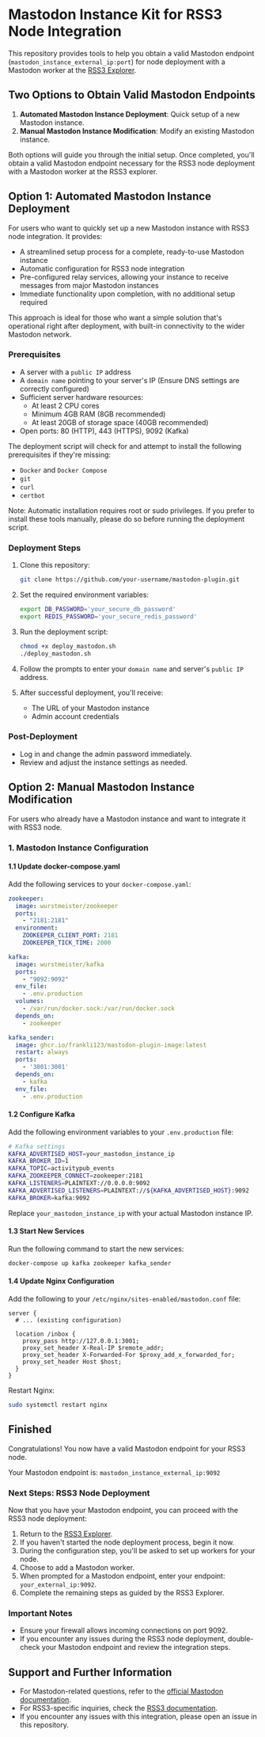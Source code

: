# Mastodon Instance Kit for RSS3 Node Integration

This repository provides tools to help you obtain a valid Mastodon endpoint (`mastodon_instance_external_ip:port`) for node deployment with a Mastodon worker at the [RSS3 Explorer](https://explorer.rss3.io/).

## Two Options to Obtain Valid Mastodon Endpoints

1. **Automated Mastodon Instance Deployment**: Quick setup of a new Mastodon instance.
2. **Manual Mastodon Instance Modification**: Modify an existing Mastodon instance.

Both options will guide you through the initial setup. Once completed, you'll obtain a valid Mastodon endpoint necessary for the RSS3 node deployment with a Mastodon worker at the RSS3 explorer.

## Option 1: Automated Mastodon Instance Deployment

For users who want to quickly set up a new Mastodon instance with RSS3 node integration. It provides:
- A streamlined setup process for a complete, ready-to-use Mastodon instance
- Automatic configuration for RSS3 node integration
- Pre-configured relay services, allowing your instance to receive messages from major Mastodon instances
- Immediate functionality upon completion, with no additional setup required

This approach is ideal for those who want a simple solution that's operational right after deployment, with built-in connectivity to the wider Mastodon network.

### Prerequisites

- A server with a `public IP` address
- A `domain name` pointing to your server's IP (Ensure DNS settings are correctly configured)
- Sufficient server hardware resources:
  - At least 2 CPU cores
  - Minimum 4GB RAM (8GB recommended)
  - At least 20GB of storage space (40GB recommended)
- Open ports: 80 (HTTP), 443 (HTTPS), 9092 (Kafka)

The deployment script will check for and attempt to install the following prerequisites if they're missing:
* `Docker` and `Docker Compose`
* `git`
* `curl`
* `certbot`
  
Note: Automatic installation requires root or sudo privileges. If you prefer to install these tools manually, please do so before running the deployment script.

### Deployment Steps

1. Clone this repository:

   ```sh
   git clone https://github.com/your-username/mastodon-plugin.git
   ```

2. Set the required environment variables:

   ```sh
   export DB_PASSWORD='your_secure_db_password'
   export REDIS_PASSWORD='your_secure_redis_password'
   ```

3. Run the deployment script:

   ```sh
   chmod +x deploy_mastodon.sh
   ./deploy_mastodon.sh
   ```

4. Follow the prompts to enter your `domain name` and server's `public IP` address.

5. After successful deployment, you'll receive:
   - The URL of your Mastodon instance
   - Admin account credentials

### Post-Deployment
- Log in and change the admin password immediately.
- Review and adjust the instance settings as needed.
 
## Option 2: Manual Mastodon Instance Modification

For users who already have a Mastodon instance and want to integrate it with RSS3 node.

### 1. Mastodon Instance Configuration

#### 1.1 Update docker-compose.yaml

Add the following services to your `docker-compose.yaml`:

```yaml
zookeeper:
  image: wurstmeister/zookeeper
  ports:
    - "2181:2181"
  environment:
    ZOOKEEPER_CLIENT_PORT: 2181
    ZOOKEEPER_TICK_TIME: 2000

kafka:
  image: wurstmeister/kafka
  ports:
    - "9092:9092"
  env_file:
    - .env.production
  volumes:
    - /var/run/docker.sock:/var/run/docker.sock
  depends_on:
    - zookeeper

kafka_sender:
  image: ghcr.io/frankli123/mastodon-plugin-image:latest
  restart: always
  ports:
    - '3001:3001'
  depends_on:
    - kafka
  env_file:
    - .env.production
```

#### 1.2 Configure Kafka

Add the following environment variables to your `.env.production` file:

```sh
# Kafka settings
KAFKA_ADVERTISED_HOST=your_mastodon_instance_ip
KAFKA_BROKER_ID=1
KAFKA_TOPIC=activitypub_events
KAFKA_ZOOKEEPER_CONNECT=zookeeper:2181
KAFKA_LISTENERS=PLAINTEXT://0.0.0.0:9092
KAFKA_ADVERTISED_LISTENERS=PLAINTEXT://${KAFKA_ADVERTISED_HOST}:9092
KAFKA_BROKER=kafka:9092
```

Replace `your_mastodon_instance_ip` with your actual Mastodon instance IP.

#### 1.3 Start New Services

Run the following command to start the new services:

```bash
docker-compose up kafka zookeeper kafka_sender
```

#### 1.4 Update Nginx Configuration

Add the following to your `/etc/nginx/sites-enabled/mastodon.conf` file:

```nginx
server {
  # ... (existing configuration)

  location /inbox {
    proxy_pass http://127.0.0.1:3001;
    proxy_set_header X-Real-IP $remote_addr;
    proxy_set_header X-Forwarded-For $proxy_add_x_forwarded_for;
    proxy_set_header Host $host;
  }
}
```

Restart Nginx:

```bash
sudo systemctl restart nginx
```


## Finished

Congratulations! You now have a valid Mastodon endpoint for your RSS3 node.

Your Mastodon endpoint is: `mastodon_instance_external_ip:9092`

### Next Steps: RSS3 Node Deployment

Now that you have your Mastodon endpoint, you can proceed with the RSS3 node deployment:

1. Return to the [RSS3 Explorer](https://explorer.rss3.io/).
2. If you haven't started the node deployment process, begin it now.
3. During the configuration step, you'll be asked to set up workers for your node.
4. Choose to add a Mastodon worker.
5. When prompted for a Mastodon endpoint, enter your endpoint: `your_external_ip:9092`.
6. Complete the remaining steps as guided by the RSS3 Explorer.

### Important Notes

- Ensure your firewall allows incoming connections on port 9092.
- If you encounter any issues during the RSS3 node deployment, double-check your Mastodon endpoint and review the integration steps.

## Support and Further Information

- For Mastodon-related questions, refer to the [official Mastodon documentation](https://docs.joinmastodon.org/).
- For RSS3-specific inquiries, check the [RSS3 documentation](https://docs.rss3.io/).
- If you encounter any issues with this integration, please open an issue in this repository.

